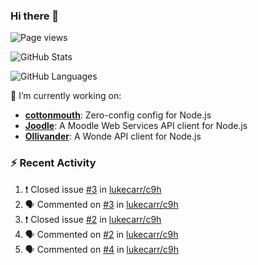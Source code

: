 ### Hi there 👋

![Page views](https://visitor-badge.glitch.me/badge?page_id=lukecarr.lukecarr)

![GitHub Stats](https://github-readme-stats.vercel.app/api?username=lukecarr&show_icons=true)

![GitHub Languages](https://github-readme-stats.vercel.app/api/top-langs?username=lukecarr&layout=compact)

🔭 I’m currently working on:

- **[cottonmouth](https://github.com/lukecarr/c9h)**: Zero-config config for Node.js
- **[Joodle](https://github.com/lukecarr/joodle)**: A Moodle Web Services API client for Node.js
- **[Ollivander](https://github.com/lukecarr/ollivander)**: A Wonde API client for Node.js

### :zap: Recent Activity

<!--START_SECTION:activity-->
1. ❗️ Closed issue [#3](https://github.com/lukecarr/c9h/issues/3) in [lukecarr/c9h](https://github.com/lukecarr/c9h)
2. 🗣 Commented on [#3](https://github.com/lukecarr/c9h/issues/3) in [lukecarr/c9h](https://github.com/lukecarr/c9h)
3. ❗️ Closed issue [#2](https://github.com/lukecarr/c9h/issues/2) in [lukecarr/c9h](https://github.com/lukecarr/c9h)
4. 🗣 Commented on [#2](https://github.com/lukecarr/c9h/issues/2) in [lukecarr/c9h](https://github.com/lukecarr/c9h)
5. 🗣 Commented on [#4](https://github.com/lukecarr/c9h/issues/4) in [lukecarr/c9h](https://github.com/lukecarr/c9h)
<!--END_SECTION:activity-->
